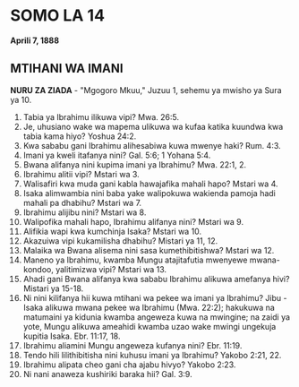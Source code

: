 # SOMO LA 14
**Aprili 7, 1888**

## MTIHANI WA IMANI

**NURU ZA ZIADA** - "Mgogoro Mkuu," Juzuu 1, sehemu ya mwisho ya Sura ya 10.

1. Tabia ya Ibrahimu ilikuwa vipi? Mwa. 26:5.
2. Je, uhusiano wake wa mapema ulikuwa wa kufaa katika kuundwa kwa tabia kama hiyo? Yoshua 24:2.
3. Kwa sababu gani Ibrahimu alihesabiwa kuwa mwenye haki? Rum. 4:3.
4. Imani ya kweli itafanya nini? Gal. 5:6; 1 Yohana 5:4.
5. Bwana alifanya nini kupima imani ya Ibrahimu? Mwa. 22:1, 2.
6. Ibrahimu alitii vipi? Mstari wa 3.
7. Walisafiri kwa muda gani kabla hawajafika mahali hapo? Mstari wa 4.
8. Isaka alimwambia nini baba yake walipokuwa wakienda pamoja hadi mahali pa dhabihu? Mstari wa 7.
9. Ibrahimu alijibu nini? Mstari wa 8.
10. Walipofika mahali hapo, Ibrahimu alifanya nini? Mstari wa 9.
11. Alifikia wapi kwa kumchinja Isaka? Mstari wa 10.
12. Akazuiwa vipi kukamilisha dhabihu? Mistari ya 11, 12.
13. Malaika wa Bwana alisema nini sasa kumethibitishwa? Mstari wa 12.
14. Maneno ya Ibrahimu, kwamba Mungu atajitafutia mwenyewe mwana-kondoo, yalitimizwa vipi? Mstari wa 13.
15. Ahadi gani Bwana alifanya kwa sababu Ibrahimu alikuwa amefanya hivi? Mistari ya 15-18.
16. Ni nini kilifanya hii kuwa mtihani wa pekee wa imani ya Ibrahimu? Jibu - Isaka alikuwa mwana pekee wa Ibrahimu (Mwa. 22:2); hakukuwa na matumaini ya kidunia kwamba angeweza kuwa na mwingine; na zaidi ya yote, Mungu alikuwa ameahidi kwamba uzao wake mwingi ungekuja kupitia Isaka. Ebr. 11:17, 18.
17. Ibrahimu aliamini Mungu angeweza kufanya nini? Ebr. 11:19.
18. Tendo hili lilithibitisha nini kuhusu imani ya Ibrahimu? Yakobo 2:21, 22.
19. Ibrahimu alipata cheo gani cha ajabu hivyo? Yakobo 2:23.
20. Ni nani anaweza kushiriki baraka hii? Gal. 3:9.